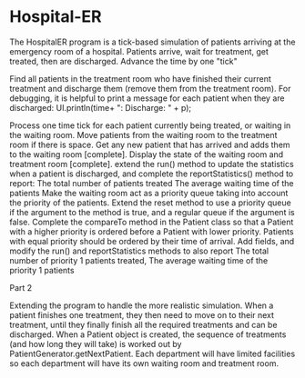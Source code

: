 # Hospital-ER
The HospitalER program is a tick-based simulation of patients arriving at the emergency room of a hospital. Patients arrive, wait for treatment, get treated, then are discharged.
Advance the time by one "tick"


Find all patients in the treatment room who have finished their current treatment and discharge them (remove them from the treatment room). For debugging, it is helpful to print a message for each patient when they are discharged: UI.println(time+ ": Discharge: " + p);


Process one time tick for each patient currently being treated, or waiting in the waiting room.
Move patients from the waiting room to the treatment room if there is space.
Get any new patient that has arrived and adds them to the waiting room [complete].
Display the state of the waiting room and treatment room [complete].
extend the run() method to update the statistics when a patient is discharged, and complete the reportStatistics() method to report:
The total number of patients treated
The average waiting time of the patients
Make the waiting room act as a priority queue taking into account the priority of the patients.
Extend the reset method to use a priority queue if the argument to the method is true, and a regular queue if the argument is false.
Complete the compareTo method in the Patient class so that a Patient with a higher priority is ordered before a Patient with lower priority. Patients with equal priority should be ordered by their time of arrival.
Add fields, and modify the run() and reportStatistics methods to also report
The total number of priority 1 patients treated,
The average waiting time of the priority 1 patients

Part 2 

Extending the program to handle the more realistic simulation.
When a patient finishes one treatment, they then need to move on to their next treatment, until they finally finish all the required treatments and can be discharged. When a Patient object is created, the sequence of treatments (and how long they will take) is worked out by PatientGenerator.getNextPatient.
Each department will have limited facilities so each department will have its own waiting room and treatment room. 

